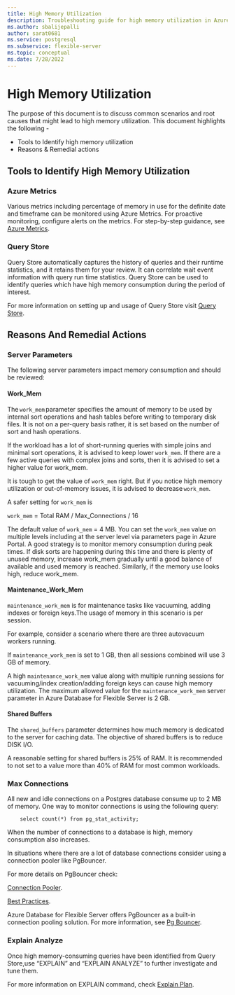 ```yaml
---
title: High Memory Utilization
description: Troubleshooting guide for high memory utilization in Azure Database for PostgreSQL - Flexible Server
ms.author: sbalijepalli
author: sarat0681
ms.service: postgresql
ms.subservice: flexible-server
ms.topic: conceptual
ms.date: 7/28/2022
---
```


# High Memory Utilization
The purpose of this document is to discuss common scenarios and root causes that might lead to high memory utilization. 
This document highlights the following -

-   Tools to Identify high memory utilization
-   Reasons & Remedial actions  

## Tools to Identify High Memory Utilization 

### Azure Metrics
Various metrics including percentage of memory in use for the definite date and timeframe can be monitored using Azure Metrics.
For proactive monitoring, configure alerts on the metrics. For step-by-step guidance, see [Azure Metrics](./howto-alert-on-metrics.md).


### Query Store

Query Store automatically captures the history of queries and their runtime statistics, and it retains them for your review. 
It can correlate wait event information with query run time statistics. Query Store can be used to identify queries which have
 high memory consumption during the period of interest. 

For more information on setting up and usage of Query Store visit [Query Store](./concepts-query-store.md).

## Reasons And Remedial Actions

### Server Parameters

The following server parameters impact memory consumption and should be reviewed:

#### Work_Mem  
The `work_mem` parameter specifies the amount of memory to be used by internal sort operations and hash tables before writing to
 temporary disk files. It is not on a per-query basis rather, it is set based on the number of sort and hash operations. 

If the workload has a lot of short-running queries with simple joins and minimal sort operations, it is 
advised to keep lower `work_mem`. If there are a few active queries with complex joins and sorts, then it is advised 
to set a higher value for work_mem. 

It is tough to get the value of `work_mem` right. But if you notice high memory utilization or out-of-memory issues, 
it is advised to decrease `work_mem`.

A safer setting for `work_mem` is 

`work_mem` = Total RAM / Max_Connections / 16 

The default value of `work_mem` = 4 MB. You can set the `work_mem` value on multiple levels including at the server level 
via parameters page in Azure Portal. A good strategy is to monitor memory consumption during peak times. 
If disk sorts are happening during this time and there is plenty of unused memory, increase work_mem gradually 
until a good balance of available and used memory is reached.
Similarly, if the memory use looks high, reduce work_mem. 


#### Maintenance_Work_Mem 

`maintenance_work_mem` is for maintenance tasks like vacuuming, adding indexes or foreign keys.The usage of memory in this scenario is per session. 

For example, consider a scenario where there are three autovacuum workers running. 

If `maintenance_work_mem` is set to 1 GB, then all sessions combined will use 3 GB of memory.

A high `maintenance_work_mem` value along with multiple running sessions for vacuuming/index creation/adding foreign keys can cause 
high memory utilization. The maximum allowed value for the ``maintenance_work_mem`` server parameter in Azure Database for Flexible Server
 is 2 GB.


#### Shared Buffers 

The `shared_buffers` parameter determines how much memory is dedicated to the server for caching data. The objective of shared buffers 
is to reduce DISK I/O.

A reasonable setting for shared buffers is 25% of RAM. It is recommended to not set to a value more than 40% of RAM for most common workloads.
                                                                                                         
### Max Connections 

All new and idle connections on a Postgres database consume up to 2 MB of memory. One way to monitor connections is using the following query: 
~~~
    select count(*) from pg_stat_activity;
~~~
When the number of connections to a database is high, memory consumption also increases.

In situations where there are a lot of database connections consider using a connection pooler like PgBouncer.

For more details on PgBouncer check:

[Connection Pooler](https://techcommunity.microsoft.com/t5/azure-database-for-postgresql/not-all-postgres-connection-pooling-is-equal/ba-p/825717).

[Best Practices](https://techcommunity.microsoft.com/t5/azure-database-for-postgresql/connection-handling-best-practice-with-postgresql/ba-p/790883).


Azure Database for Flexible Server offers PgBouncer as a built-in connection pooling solution. For more information, see [Pg Bouncer](./concepts-pgbouncer.md).

### Explain Analyze 

Once high memory-consuming queries have been identified from Query Store,use “EXPLAIN” and “EXPLAIN ANALYZE” to further investigate and tune them.

For more information on EXPLAIN command, check [Explain Plan](https://www.postgresql.org/docs/current/sql-explain.html).

